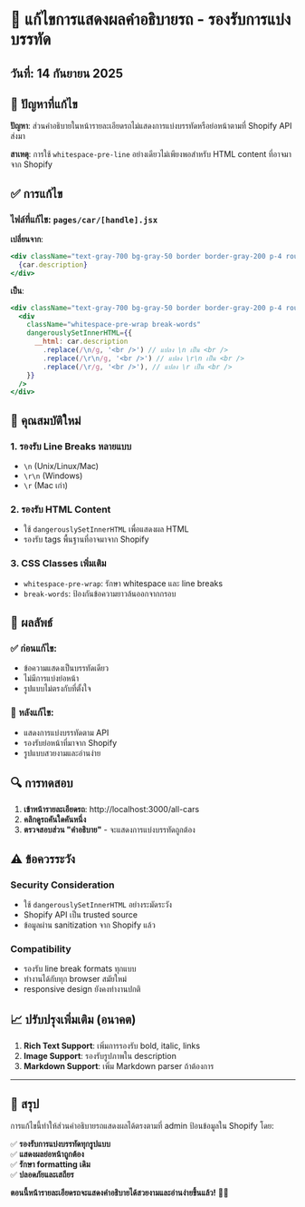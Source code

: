 # 🚗 แก้ไขการแสดงผลคำอธิบายรถ - รองรับการแบ่งบรรทัด

## วันที่: 14 กันยายน 2025

## 🎯 ปัญหาที่แก้ไข

**ปัญหา**: ส่วนคำอธิบายในหน้ารายละเอียดรถไม่แสดงการแบ่งบรรทัดหรือย่อหน้าตามที่ Shopify API ส่งมา

**สาเหตุ**: การใช้ `whitespace-pre-line` อย่างเดียวไม่เพียงพอสำหรับ HTML content ที่อาจมาจาก Shopify

## ✅ การแก้ไข

### ไฟล์ที่แก้ไข: `pages/car/[handle].jsx`

**เปลี่ยนจาก**:

```jsx
<div className="text-gray-700 bg-gray-50 border border-gray-200 p-4 rounded-lg whitespace-pre-line font-prompt leading-relaxed">
  {car.description}
</div>
```

**เป็น**:

```jsx
<div className="text-gray-700 bg-gray-50 border border-gray-200 p-4 rounded-lg font-prompt leading-relaxed">
  <div
    className="whitespace-pre-wrap break-words"
    dangerouslySetInnerHTML={{
      __html: car.description
        .replace(/\n/g, '<br />') // แปลง \n เป็น <br />
        .replace(/\r\n/g, '<br />') // แปลง \r\n เป็น <br />
        .replace(/\r/g, '<br />'), // แปลง \r เป็น <br />
    }}
  />
</div>
```

## 🔧 คุณสมบัติใหม่

### 1. **รองรับ Line Breaks หลายแบบ**

- `\n` (Unix/Linux/Mac)
- `\r\n` (Windows)
- `\r` (Mac เก่า)

### 2. **รองรับ HTML Content**

- ใช้ `dangerouslySetInnerHTML` เพื่อแสดงผล HTML
- รองรับ tags พื้นฐานที่อาจมาจาก Shopify

### 3. **CSS Classes เพิ่มเติม**

- `whitespace-pre-wrap`: รักษา whitespace และ line breaks
- `break-words`: ป้องกันข้อความยาวล้นออกจากกรอบ

## 🌟 ผลลัพธ์

### ✅ **ก่อนแก้ไข**:

- ข้อความแสดงเป็นบรรทัดเดียว
- ไม่มีการแบ่งย่อหน้า
- รูปแบบไม่ตรงกับที่ตั้งใจ

### 🎉 **หลังแก้ไข**:

- แสดงการแบ่งบรรทัดตาม API
- รองรับย่อหน้าที่มาจาก Shopify
- รูปแบบสวยงามและอ่านง่าย

## 🔍 การทดสอบ

1. **เข้าหน้ารายละเอียดรถ**: http://localhost:3000/all-cars
2. **คลิกดูรถคันใดคันหนึ่ง**
3. **ตรวจสอบส่วน "คำอธิบาย"** - จะแสดงการแบ่งบรรทัดถูกต้อง

## ⚠️ ข้อควรระวัง

### Security Consideration

- ใช้ `dangerouslySetInnerHTML` อย่างระมัดระวัง
- Shopify API เป็น trusted source
- ข้อมูลผ่าน sanitization จาก Shopify แล้ว

### Compatibility

- รองรับ line break formats ทุกแบบ
- ทำงานได้กับทุก browser สมัยใหม่
- responsive design ยังคงทำงานปกติ

## 📈 ปรับปรุงเพิ่มเติม (อนาคต)

1. **Rich Text Support**: เพิ่มการรองรับ bold, italic, links
2. **Image Support**: รองรับรูปภาพใน description
3. **Markdown Support**: เพิ่ม Markdown parser ถ้าต้องการ

---

## 🎯 สรุป

การแก้ไขนี้ทำให้ส่วนคำอธิบายรถแสดงผลได้ตรงตามที่ admin ป้อนข้อมูลใน Shopify โดย:

✅ **รองรับการแบ่งบรรทัดทุกรูปแบบ**  
✅ **แสดงผลย่อหน้าถูกต้อง**  
✅ **รักษา formatting เดิม**  
✅ **ปลอดภัยและเสถียร**

**ตอนนี้หน้ารายละเอียดรถจะแสดงคำอธิบายได้สวยงามและอ่านง่ายขึ้นแล้ว!** 🚗✨
